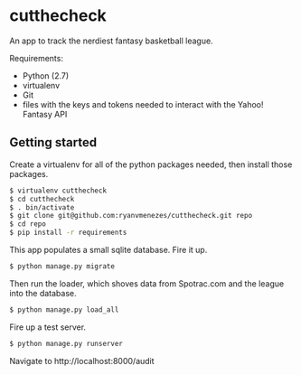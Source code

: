 # cutthecheck

An app to track the nerdiest fantasy basketball league.

Requirements:

* Python (2.7)
* virtualenv
* Git
* files with the keys and tokens needed to interact with the Yahoo! Fantasy API

## Getting started

Create a virtualenv for all of the python packages needed, then install those packages.

```bash
$ virtualenv cutthecheck
$ cd cutthecheck
$ . bin/activate
$ git clone git@github.com:ryanvmenezes/cutthecheck.git repo
$ cd repo
$ pip install -r requirements
```

This app populates a small sqlite database. Fire it up.

```bash
$ python manage.py migrate
```

Then run the loader, which shoves data from Spotrac.com and the league into the database.

```bash
$ python manage.py load_all
```

Fire up a test server.
```bash
$ python manage.py runserver
```

Navigate to http://localhost:8000/audit

